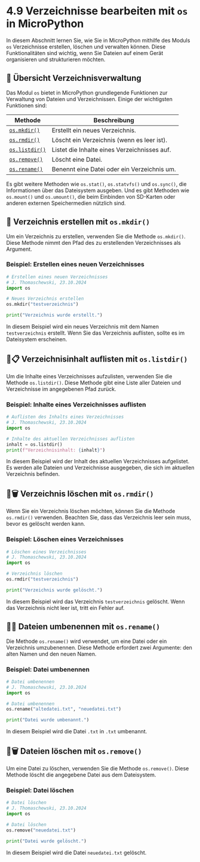# 4.9 Verzeichnisse bearbeiten mit `os` in MicroPython

In diesem Abschnitt lernen Sie, wie Sie in MicroPython mithilfe des Moduls `os` Verzeichnisse erstellen, löschen und verwalten können. Diese Funktionalitäten sind wichtig, wenn Sie Dateien auf einem Gerät organisieren und strukturieren möchten.

## 📜 Übersicht Verzeichnisverwaltung

Das Modul `os` bietet in MicroPython grundlegende Funktionen zur Verwaltung von Dateien und Verzeichnissen. Einige der wichtigsten Funktionen sind:

| Methode                | Beschreibung                                                   |
|------------------------|----------------------------------------------------------------|
| [`os.mkdir()`](https://docs.micropython.org/en/latest/library/os.html#os.mkdir)           | Erstellt ein neues Verzeichnis.                                |
| [`os.rmdir()`](https://docs.micropython.org/en/latest/library/os.html#os.rmdir)           | Löscht ein Verzeichnis (wenn es leer ist).                     |
| [`os.listdir()`](https://docs.micropython.org/en/latest/library/os.html#os.listdir)       | Listet die Inhalte eines Verzeichnisses auf.                   |
| [`os.remove()`](https://docs.micropython.org/en/latest/library/os.html#os.remove)         | Löscht eine Datei.                                             |
| [`os.rename()`](https://docs.micropython.org/en/latest/library/os.html#os.rename)         | Benennt eine Datei oder ein Verzeichnis um.                    |

Es gibt weitere Methoden wie `os.stat()`, `os.statvfs()` und `os.sync()`, die Informationen über das Dateisystem ausgeben. Und es gibt Methoden wie `os.mount()` und `os.umount()`, die beim Einbinden von SD-Karten oder anderen externen Speichermedien nützlich sind.

## 📁 Verzeichnis erstellen mit `os.mkdir()`

Um ein Verzeichnis zu erstellen, verwenden Sie die Methode `os.mkdir()`. Diese Methode nimmt den Pfad des zu erstellenden Verzeichnisses als Argument.

### Beispiel: Erstellen eines neuen Verzeichnisses

```python linenums="1"
# Erstellen eines neuen Verzeichnisses
# J. Thomaschewski, 23.10.2024
import os

# Neues Verzeichnis erstellen
os.mkdir("testverzeichnis")

print("Verzeichnis wurde erstellt.")
```

In diesem Beispiel wird ein neues Verzeichnis mit dem Namen `testverzeichnis` erstellt. Wenn Sie das Verzeichnis auflisten, sollte es im Dateisystem erscheinen.

## 📁📋 Verzeichnisinhalt auflisten mit `os.listdir()`

Um die Inhalte eines Verzeichnisses aufzulisten, verwenden Sie die Methode `os.listdir()`. Diese Methode gibt eine Liste aller Dateien und Verzeichnisse im angegebenen Pfad zurück.

### Beispiel: Inhalte eines Verzeichnisses auflisten

```python linenums="1"
# Auflisten des Inhalts eines Verzeichnisses
# J. Thomaschewski, 23.10.2024
import os

# Inhalte des aktuellen Verzeichnisses auflisten
inhalt = os.listdir()
print(f"Verzeichnisinhalt: {inhalt}")
```

In diesem Beispiel wird der Inhalt des aktuellen Verzeichnisses aufgelistet. Es werden alle Dateien und Verzeichnisse ausgegeben, die sich im aktuellen Verzeichnis befinden.

## 📁🗑️ Verzeichnis löschen mit `os.rmdir()`

Wenn Sie ein Verzeichnis löschen möchten, können Sie die Methode `os.rmdir()` verwenden. Beachten Sie, dass das Verzeichnis leer sein muss, bevor es gelöscht werden kann.

### Beispiel: Löschen eines Verzeichnisses

```python linenums="1"
# Löschen eines Verzeichnisses
# J. Thomaschewski, 23.10.2024
import os

# Verzeichnis löschen
os.rmdir("testverzeichnis")

print("Verzeichnis wurde gelöscht.")
```

In diesem Beispiel wird das Verzeichnis `testverzeichnis` gelöscht. Wenn das Verzeichnis nicht leer ist, tritt ein Fehler auf.

## 📄🔁 Dateien umbenennen mit `os.rename()`

Die Methode `os.rename()` wird verwendet, um eine Datei oder ein Verzeichnis umzubenennen. Diese Methode erfordert zwei Argumente: den alten Namen und den neuen Namen.

### Beispiel: Datei umbenennen

```python linenums="1"
# Datei umbenennen
# J. Thomaschewski, 23.10.2024
import os

# Datei umbenennen
os.rename("altedatei.txt", "neuedatei.txt")

print("Datei wurde umbenannt.")
```

In diesem Beispiel wird die Datei `.txt` in `.txt` umbenannt.

## 📄🗑️ Dateien löschen mit `os.remove()`

Um eine Datei zu löschen, verwenden Sie die Methode `os.remove()`. Diese Methode löscht die angegebene Datei aus dem Dateisystem.

### Beispiel: Datei löschen

```python linenums="1"
# Datei löschen
# J. Thomaschewski, 23.10.2024
import os

# Datei löschen
os.remove("neuedatei.txt")

print("Datei wurde gelöscht.")
```

In diesem Beispiel wird die Datei `neuedatei.txt` gelöscht.

